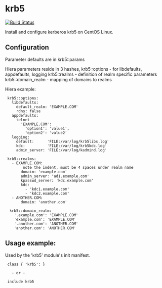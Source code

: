 # krb5
[![Build Status](https://travis-ci.org/Adaptavist/puppet-krb5.svg?branch=master)](https://travis-ci.org/Adaptavist/puppet-krb5)

Install and configure kerberos krb5 on CentOS Linux.

## Configuration

 Parameter defaults are in krb5::params
 
 Hiera parameters reside in 3 hashes,
   krb5::options - for libdefaults, appdefaults, logging
   krb5::realms  - definition of realm specific parameters
   krb5::domain_realm - mapping of domains to realms

 Hiera example:

```
 krb5::options:
   libdefaults:
     default_realm: 'EXAMPLE.COM'
     rdns: false
   appdefaults:
     telnet
       'EXAMPLE.COM':
         'option1': 'value1',
         'option2': 'value2'
   logging:
     default:      'FILE:/var/log/krb5libs.log'
     kdc:          'FILE:/var/log/krb5kdc.log'
     admin_server: 'FILE:/var/log/kadmind.log'

 krb5::realms:
   - EXAMPLE.COM:
        note the indent, must be 4 spaces under realm name
       domain: 'example.com'
       admin_server: 'ad1.example.com'
       kpasswd_server: 'kdc.example.com'
       kdc:
         - 'kdc1.example.com'
         - 'kdc2.example.com'
   - ANOTHER.COM:
       domain: 'another.com'

  krb5::domain_realm:
    '.example.com': 'EXAMPLE.COM'
    'example.com': 'EXAMPLE.COM'
    '.another.com': 'ANOTHER.COM'
    'another.com': 'ANOTHER.COM'
```

## Usage example:

 Used by the 'krb5' module's init manifest.

```
 class { 'krb5': }

   - or -

 include krb5
```


